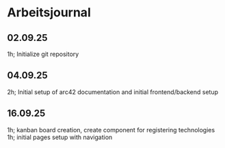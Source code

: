 # Arbeitsjournal

## 02.09.25
1h; Initialize git repository

## 04.09.25
2h; Initial setup of arc42 documentation and initial frontend/backend setup

## 16.09.25
1h; kanban board creation, create component for registering technologies
1h; initial pages setup with navigation

